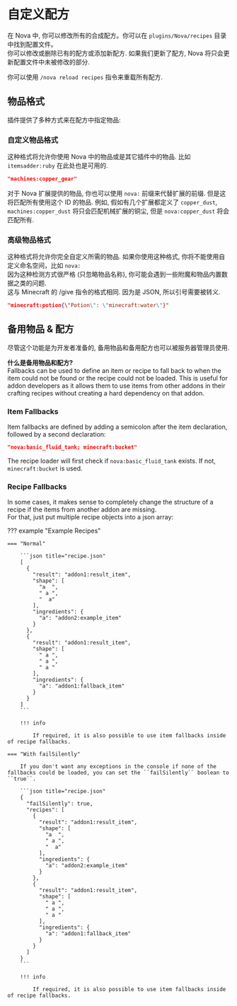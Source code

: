 # 自定义配方

在 Nova 中, 你可以修改所有的合成配方。你可以在 ``plugins/Nova/recipes`` 目录中找到配置文件。  
你可以修改或删除已有的配方或添加新配方. 如果我们更新了配方, Nova 将只会更新配置文件中未被修改的部分.

你可以使用 `/nova reload recipes` 指令来重载所有配方.

## 物品格式

插件提供了多种方式来在配方中指定物品:

### 自定义物品格式

这种格式将允许你使用 Nova 中的物品或是其它插件中的物品. 比如 ``itemsadder:ruby`` 在此处也是可用的.

```json title="自定义物品格式"
"machines:copper_gear"
```

对于 Nova 扩展提供的物品, 你也可以使用 ``nova:`` 前缀来代替扩展的前缀. 但是这将匹配所有使用这个 ID 的物品. 例如, 假如有几个扩展都定义了 ``copper_dust``, ``machines:copper_dust`` 将只会匹配机械扩展的铜尘, 但是 ``nova:copper_dust`` 将会匹配所有.

### 高级物品格式

这种格式将允许你完全自定义所需的物品. 如果你使用这种格式, 你将不能使用自定义命名空间，比如 ``nova:``  
因为这种检测方式很严格 (只忽略物品名称), 你可能会遇到一些附魔和物品内置数据之类的问题.  
这与 Minecraft 的 /give 指令的格式相同. 因为是 JSON, 所以引号需要被转义.

```json title="高级物品格式"
"minecraft:potion{\"Potion\": \"minecraft:water\"}"
```

## 备用物品 & 配方

尽管这个功能是为开发者准备的, 备用物品和备用配方也可以被服务器管理员使用.

**什么是备用物品和配方?**  
Fallbacks can be used to define an item or recipe to fall back to when the item could not be found or the recipe could not be loaded.
This is useful for addon developers as it allows them to use items from other addons in their crafting recipes without creating a hard dependency on that addon.

### Item Fallbacks

Item fallbacks are defined by adding a semicolon after the item declaration, followed by a second declaration:
```json title="Item Fallback"
"nova:basic_fluid_tank; minecraft:bucket"
```
The recipe loader will first check if ``nova:basic_fluid_tank`` exists. If not, ``minecraft:bucket`` is used.

### Recipe Fallbacks

In some cases, it makes sense to completely change the structure of a recipe if the items from another addon are missing.  
For that, just put multiple recipe objects into a json array:

??? example "Example Recipes"

    === "Normal"

        ```json title="recipe.json"
        [
          {
            "result": "addon1:result_item",
            "shape": [
              "a  ",
              " a ",
              "  a"
            ],
            "ingredients": {
              "a": "addon2:example_item"
            }
          },
          {
            "result": "addon1:result_item",
            "shape": [
              " a ",
              " a ",
              " a "
            ],
            "ingredients": {
              "a": "addon1:fallback_item"
            }
          }
        ]
        ```

        !!! info
        
            If required, it is also possible to use item fallbacks inside of recipe fallbacks.

    === "With failSilently"

        If you don't want any exceptions in the console if none of the fallbacks could be loaded, you can set the ``failSilently`` boolean to ``true``.
        
        ```json title="recipe.json"
        {
          "failSilently": true,
          "recipes": [
            {
              "result": "addon1:result_item",
              "shape": [
                "a  ",
                " a ",
                "  a"
              ],
              "ingredients": {
                "a": "addon2:example_item"
              }
            },
            {
              "result": "addon1:result_item",
              "shape": [
                " a ",
                " a ",
                " a "
              ],
              "ingredients": {
                "a": "addon1:fallback_item"
              }
            }
          ]
        }
        ```

        !!! info
        
            If required, it is also possible to use item fallbacks inside of recipe fallbacks.